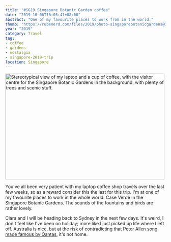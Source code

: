```yaml
---
title: "#SG19 Singapore Botanic Garden coffee"
date: "2019-10-06T16:05:41+08:00"
abstract: "One of my favourite places to work from in the world."
thumb: "https://rubenerd.com/files/2019/photo-singaporebotanicgardens@1x.jpg"
year: "2019"
category: Travel
tag:
- coffee
- gardens
- nostalgia
- singapore-2019-trip
location: Singapore
---
```

<p><img src="https://rubenerd.com/files/2019/photo-singaporebotanicgardens@1x.jpg" srcset="https://rubenerd.com/files/2019/photo-singaporebotanicgardens@1x.jpg 1x, https://rubenerd.com/files/2019/photo-singaporebotanicgardens@2x.jpg 2x" alt="Stereotypical view of my laptop and a cup of coffee, with the visitor centre for the Singapore Botanic Gardens in the background, with plenty of trees and scenic stuff." style="width:500px; height:333px;" /></p>

You've all been very patient with my laptop coffee shop travels over the last few weeks, so as a reward consider this the last for this trip. I'm at one of my favourite places to work in the whole world: Case Verde in the Singapore Botanic Gardens. The sounds of the fountains and birds are rather lovely.

Clara and I will be heading back to Sydney in the next few days. It's weird, I don't feel like I've been on holiday; more like I just picked up life where I left off. Australia is nice, but at the risk of contradicting that Peter Allen song [made famous by Qantas](https://www.youtube.com/watch?v=hbGuqmaDgLA), it's not home.

